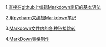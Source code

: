 1.[直接在github上编辑Markdown笔记的基本语法](https://docs.github.com/zh/get-started/writing-on-github/getting-started-with-writing-and-formatting-on-github/basic-writing-and-formatting-syntax)  

2.[用pycharm来编辑Markdown笔记](https://github.com/Zorinman/Zorin-K8S-/blob/main/README.md#%E5%86%99%E7%AC%94%E8%AE%B0%E7%9A%84%E5%9F%BA%E7%A1%80%E7%9F%A5%E8%AF%86)

3.[Markdown文件内的各种链接跳转](https://blog.csdn.net/qq_46450354/article/details/130005223)

4.[MarkDown表格制作](https://markdown.com.cn/extended-syntax/tables.html)
